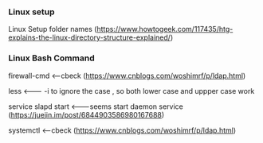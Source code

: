 ### Linux setup

Linux Setup folder names (https://www.howtogeek.com/117435/htg-explains-the-linux-directory-structure-explained/)

### Linux Bash Command
 
firewall-cmd    <--cbeck (https://www.cnblogs.com/woshimrf/p/ldap.html)

less 
      <--- -i to ignore the case , so both lower case and uppper case work
    
service slapd start  <---seems start daemon service (https://juejin.im/post/6844903586980167688)

systemctl       <--cbeck (https://www.cnblogs.com/woshimrf/p/ldap.html)
